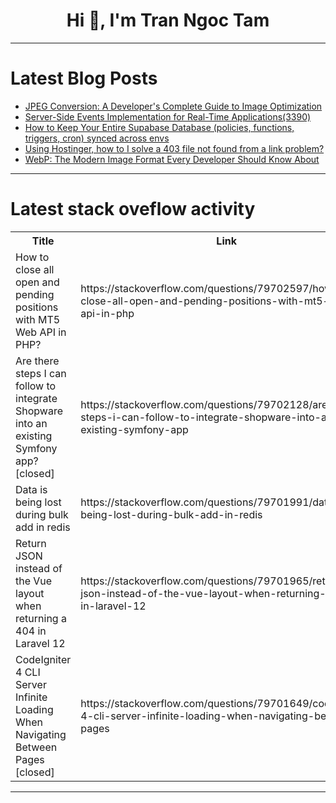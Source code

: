 <h1 align="center">Hi 👋, I'm Tran Ngoc Tam</h1>

---

# Latest Blog Posts 
<!-- BLOG-POST-LIST:START -->
- [JPEG Conversion: A Developer&#39;s Complete Guide to Image Optimization](https://dev.to/urbandropzone_75222161405/jpeg-conversion-a-developers-complete-guide-to-image-optimization-3a1c)
- [Server-Side Events Implementation for Real-Time Applications&lpar;3390&rpar;](https://dev.to/member_02ee4941/server-side-events-implementation-for-real-time-applications3390-12ae)
- [How to Keep Your Entire Supabase Database &lpar;policies, functions, triggers, cron&rpar; synced across envs](https://dev.to/faouzane_batiga_d9d321705/how-to-keep-your-entire-supabase-database-state-in-your-repository-3468)
- [Using Hostinger, how to I solve a 403 file not found from a link problem?](https://dev.to/goldenbear/using-hostinger-how-to-i-solve-a-403-file-not-found-from-a-link-problem-5980)
- [WebP: The Modern Image Format Every Developer Should Know About](https://dev.to/urbandropzone_75222161405/webp-the-modern-image-format-every-developer-should-know-about-1g8a)
<!-- BLOG-POST-LIST:END -->

---

# Latest stack oveflow activity
<table>
  <tr><th>Title</th><th>Link</th></tr>
  <!-- STACKOVERFLOW:START --><tr><td>How to close all open and pending positions with MT5 Web API in PHP?</td><td>https://stackoverflow.com/questions/79702597/how-to-close-all-open-and-pending-positions-with-mt5-web-api-in-php</td></tr><tr><td>Are there steps I can follow to integrate Shopware into an existing Symfony app? [closed]</td><td>https://stackoverflow.com/questions/79702128/are-there-steps-i-can-follow-to-integrate-shopware-into-an-existing-symfony-app</td></tr><tr><td>Data is being lost during bulk add in redis</td><td>https://stackoverflow.com/questions/79701991/data-is-being-lost-during-bulk-add-in-redis</td></tr><tr><td>Return JSON instead of the Vue layout when returning a 404 in Laravel 12</td><td>https://stackoverflow.com/questions/79701965/return-json-instead-of-the-vue-layout-when-returning-a-404-in-laravel-12</td></tr><tr><td>CodeIgniter 4 CLI Server Infinite Loading When Navigating Between Pages [closed]</td><td>https://stackoverflow.com/questions/79701649/codeigniter-4-cli-server-infinite-loading-when-navigating-between-pages</td></tr><!-- STACKOVERFLOW:END -->
</table>

---


